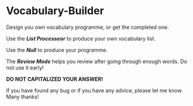# Vocabulary-Builder
Design you own vocabulary programme, or get the completed one.

Use the ***List Processeor*** to produce your own vocabulary list.

Use the ***Null*** to produce your programme.

The ***Review Mode*** helps you review after going through enough words. Do not use it early!

**DO NOT CAPITALIZED YOUR ANSWER!**

If you have found any bug or if you have any advice, please let me know. Many thanks!
